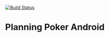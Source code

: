 [![Build Status](https://app.bitrise.io/app/229fcae7d4881d7f/status.svg?token=HgX6TOjsXuqKasEb-OZ50w&branch=main)](https://app.bitrise.io/app/229fcae7d4881d7f)

Planning Poker Android
======================
